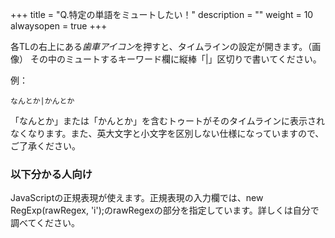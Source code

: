 +++
title = "Q.特定の単語をミュートしたい！"
description = ""
weight = 10
alwaysopen = true
+++

各TLの右上にある<i class="fa fa-gear">歯車アイコン</i>を押すと、タイムラインの設定が開きます。（画像）
その中のミュートするキーワード欄に縦棒「|」区切りで書いてください。

例：

```
なんとか|かんとか
```

「なんとか」または「かんとか」を含むトゥートがそのタイムラインに表示されなくなります。また、英大文字と小文字を区別しない仕様になっていますので、ご了承ください。

### 以下分かる人向け

JavaScriptの正規表現が使えます。正規表現の入力欄では、new RegExp(rawRegex, 'i');のrawRegexの部分を指定しています。詳しくは自分で調べてください。
